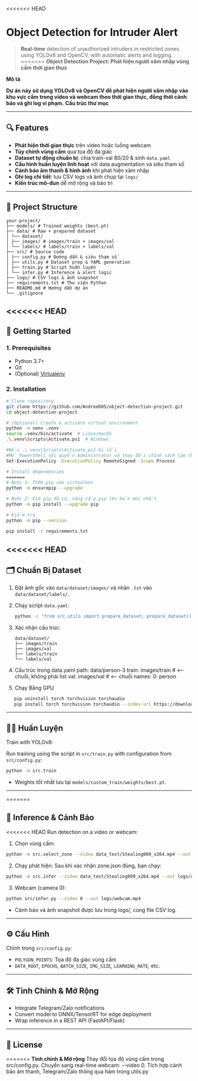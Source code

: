 <<<<<<< HEAD
# Object Detection for Intruder Alert

> **Real-time** detection of unauthorized intruders in restricted zones using YOLOv8 and OpenCV, with automatic alerts and logging.
=======
**Object Detection Project: Phát hiện người xâm nhập vùng cấm thời gian thực**

**Mô tả**

**Dự án này sử dụng YOLOv8 và OpenCV để phát hiện người xâm nhập vào khu vực cấm trong video và webcam theo thời gian thực, đồng thời cảnh báo và ghi log vi phạm.**
**Cấu trúc thư mục**

---

## 🔍 Features

- **Phát hiện thời gian thực** trên video hoặc luồng webcam  
- **Tùy chỉnh vùng cấm** qua tọa độ đa giác  
- **Dataset tự động chuẩn bị**: chia train-val 80/20 & sinh `data.yaml`  
- **Cấu hình huấn luyện linh hoạt** với data augmentation và siêu tham số  
- **Cảnh báo âm thanh & hình ảnh** khi phát hiện xâm nhập  
- **Ghi log chi tiết**: lưu CSV logs và ảnh chụp tại `logs/`  
- **Kiến trúc mô-đun** dễ mở rộng và bảo trì  
---

## 📂 Project Structure

```
your-project/
├── models/ # Trained weights (best.pt)
├── data/ # Raw + prepared dataset
│ └── dataset/
│ ├── images/ # images/train + images/val
│ └── labels/ # labels/train + labels/val
├── src/ # Source code
│ ├── config.py # Đường dẫn & siêu tham số
│ ├── utils.py # Dataset prep & YAML generation
│ ├── train.py # Script huấn luyện
│ └── infer.py # Inference & alert logic
├── logs/ # CSV logs & ảnh snapshot
├── requirements.txt # Thư viện Python
├── README.md # Hướng dẫn dự án
└── .gitignore
```

<<<<<<< HEAD
---

## 🚀 Getting Started

### 1. Prerequisites

- Python 3.7+
- Git
- (Optional) [Virtualenv](https://docs.python.org/3/library/venv.html)

### 2. Installation

```bash
# Clone repository
git clone https://github.com/AndreeD05/object-detection-project.git
cd object-detection-project

# (Optional) Create & activate virtual environment
python -m venv .venv
source .venv/bin/activate  # Linux/macOS
.\.venv\Scripts\Activate.ps1  # Windows

#Nếu .\.venv\Scripts\Activate.ps1 bị lỗi
#Mở PowerShell với quyền Administrator và thay đổi chính sách tạm thời
Set-ExecutionPolicy -ExecutionPolicy RemoteSigned -Scope Process

# Install dependencies
=======
# Bước 1: Thêm pip vào virtualenv
python -m ensurepip --upgrade

# Bước 2: Giờ pip đã có, nâng cấp pip lên bản mới nhất
python -m pip install --upgrade pip

# Kiểm tra
python -m pip --version

pip install -r requirements.txt
```

<<<<<<< HEAD
---

## 🗂  Chuẩn Bị Dataset

1. Đặt ảnh gốc vào `data/dataset/images/` và nhãn `.txt` vào `data/dataset/labels/`.
2. Chạy script `data.yaml`:
   ```bash
   python -c "from src.utils import prepare_dataset; prepare_dataset()"
   ```
3. Xác nhận cấu trúc:
   ```text
   data/dataset/
   ├── images/train
   ├── images/val
   ├── labels/train
   └── labels/val
   ```
4. Cấu trúc trong data.yaml
path: data/person-3
train: images/train    # <-- chuỗi, không phải list
val:   images/val      # <-- chuỗi
names:
  0: person


5. Chạy Bằng GPU
```bash
   pip uninstall torch torchvision torchaudio
   pip install torch torchvision torchaudio --index-url https://download.pytorch.org/whl/cu118
```
---




## 🏋️‍♂️ Huấn Luyện

Train with YOLOv8:

Run training using the script in `src/train.py` with configuration from `src/config.py`:

```bash
python -m src.train
```

- Weights tốt nhất lưu tại `models/custom_train/weights/best.pt`.

---
=======

## 🎥 Inference & Cảnh Báo

<<<<<<< HEAD
Run detection on a video or webcam:

1. Chọn vùng cấm:
```bash
python -m src.select_zone --video data_test/Stealing009_x264.mp4 --out zone.json
```
2. Chạy phát hiện:
Sau khi xác nhận zone.json đúng, bạn chạy:
```bash
python -m src.infer --video data_test/Stealing009_x264.mp4 --out logs/output.mp4
```


3. Webcam (camera 0):

```bash
python src/infer.py --video 0 --out logs/webcam.mp4
```

- Cảnh báo và ảnh snapshot được lưu trong logs/, cùng file CSV log.

---

## ⚙️  Cấu Hình

Chỉnh trong `src/config.py`:

- `POLYGON_POINTS`: Tọa độ đa giác vùng cấm
- `DATA_ROOT`, `EPOCHS`, `BATCH_SIZE`, `IMG_SIZE`, `LEARNING_RATE`, etc.

---

## 🛠️ Tinh Chỉnh & Mở Rộng

- Integrate Telegram/Zalo notifications
- Convert model to ONNX/TensorRT for edge deployment
- Wrap inference in a REST API (FastAPI/Flask)

---

## 📄 License
=======
**Tinh chỉnh & Mở rộng**
Thay đổi tọa độ vùng cấm trong src/config.py.
Chuyển sang real-time webcam: --video 0.
Tích hợp cảnh báo âm thanh, Telegram/Zalo thông qua hàm trong utils.py


